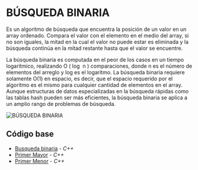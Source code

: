 # BÚSQUEDA BINARIA

Es un algoritmo de búsqueda que encuentra la posición de un valor en un array ordenado. Compara el valor con el elemento en el medio del array, si no son iguales, la mitad en la cual el valor no puede estar es eliminada y la búsqueda continúa en la mitad restante hasta que el valor se encuentre.

La búsqueda binaria es computada en el peor de los casos en un tiempo logarítmico, realizando O ( log ⁡ n ) comparaciones, donde n es el número de elementos del arreglo y log es el logaritmo. La búsqueda binaria requiere solamente O(1) en espacio, es decir, que el espacio requerido por el algoritmo es el mismo para cualquier cantidad de elementos en el array. Aunque estructuras de datos especializadas en la búsqueda rápidas como las tablas hash pueden ser más eficientes, la búsqueda binaria se aplica a un amplio rango de problemas de búsqueda.

![BÚSQUEDA BINARIA](https://programacionpython80889555.files.wordpress.com/2021/12/ejemplo.png)

## Código base
-  [Busqueda binaria](binarySearch.cpp) - _C++_
-  [Primer Mayor](primerMayor.cpp) - _C++_
-  [Primer Menor](primeroMenor.cpp) - _C++_